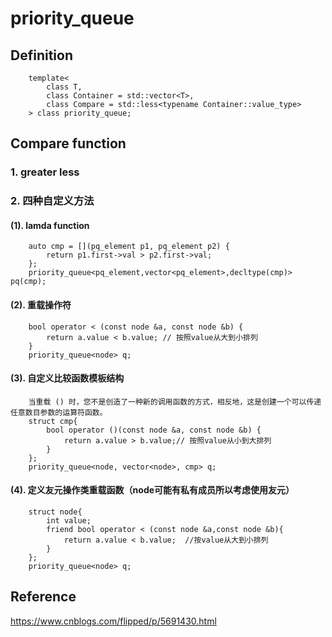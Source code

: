 # priority_queue
## Definition
        template<
            class T,
            class Container = std::vector<T>,
            class Compare = std::less<typename Container::value_type>
        > class priority_queue; 
## Compare function
### 1. greater<T> less<T>
### 2. 四种自定义方法
#### (1). lamda function
        auto cmp = [](pq_element p1, pq_element p2) {  
            return p1.first->val > p2.first->val;  
        };  
        priority_queue<pq_element,vector<pq_element>,decltype(cmp)> pq(cmp);   
#### (2). 重载操作符
        bool operator < (const node &a, const node &b) {
            return a.value < b.value; // 按照value从大到小排列
        } 
        priority_queue<node> q;
#### (3). 自定义比较函数模板结构 
        当重载 () 时，您不是创造了一种新的调用函数的方式，相反地，这是创建一个可以传递任意数目参数的运算符函数。
        struct cmp{
            bool operator ()(const node &a, const node &b) {
                return a.value > b.value;// 按照value从小到大排列
            }
        };
        priority_queue<node, vector<node>, cmp> q;        
#### (4). 定义友元操作类重载函数（node可能有私有成员所以考虑使用友元）
        struct node{
            int value;
            friend bool operator < (const node &a,const node &b){
                return a.value < b.value;  //按value从大到小排列
            }
        };
        priority_queue<node> q;        
        
## Reference 
https://www.cnblogs.com/flipped/p/5691430.html
